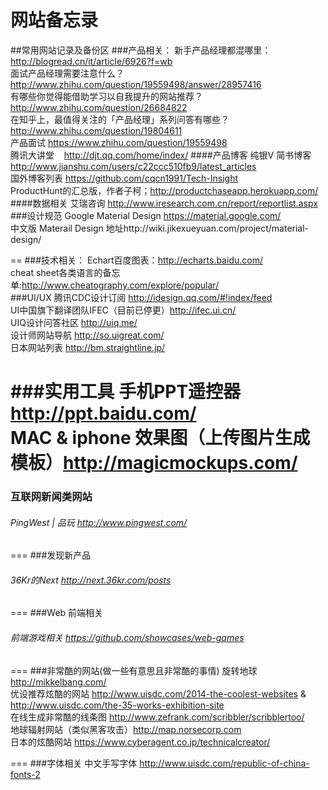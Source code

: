 网站备忘录
=======

##常用网站记录及备份区
###产品相关：
新手产品经理都混哪里：http://blogread.cn/it/article/6926?f=wb
<br>
面试产品经理需要注意什么？http://www.zhihu.com/question/19559498/answer/28957416
<br>
有哪些你觉得能借助学习以自我提升的网站推荐？http://www.zhihu.com/question/26684822
<br>
在知乎上，最值得关注的「产品经理」系列问答有哪些？http://www.zhihu.com/question/19804611
<br>
产品面试 https://www.zhihu.com/question/19559498
<br>
腾讯大讲堂 &nbsp;&nbsp;&nbsp;http://djt.qq.com/home/index/
####产品博客
纯银V 简书博客  http://www.jianshu.com/users/c22ccc510fb9/latest_articles <br>
国外博客列表 https://github.com/cqcn1991/Tech-Insight <br>
ProductHunt的汇总版，作者子柯；http://productchaseapp.herokuapp.com/
<br>
####数据相关
艾瑞咨询 http://www.iresearch.com.cn/report/reportlist.aspx
###设计规范
Google Material Design https://material.google.com/ <br>
中文版 Materail Design 地址http://wiki.jikexueyuan.com/project/material-design/<br>

==
###技术相关：
Echart百度图表：http://echarts.baidu.com/
<br>
cheat sheet各类语言的备忘单:http://www.cheatography.com/explore/popular/
<br>
###UI/UX
腾讯CDC设计订阅 http://idesign.qq.com/#!index/feed <br>
UI中国旗下翻译团队IFEC（目前已停更）http://ifec.ui.cn/  <br>
UIQ设计问答社区 http://uiq.me/ <br>
设计师网站导航 http://so.uigreat.com/ <br>
日本网站列表 http://bm.straightline.jp/ <br>

###实用工具
手机PPT遥控器 http://ppt.baidu.com/<br>
MAC & iphone 效果图（上传图片生成模板）http://magicmockups.com/
<br>
===
### 互联网新闻类网站
###### PingWest | 品玩 http://www.pingwest.com/ <br>
===
###发现新产品
###### 36Kr的Next http://next.36kr.com/posts <br>
===
###Web 前端相关
###### 前端游戏相关 https://github.com/showcases/web-games <br>
===
###非常酷的网站(做一些有意思且非常酷的事情) 
旋转地球 http://mikkelbang.com/ <br>
优设推荐炫酷的网站 http://www.uisdc.com/2014-the-coolest-websites  &  http://www.uisdc.com/the-35-works-exhibition-site<br>
在线生成非常酷的线条图 http://www.zefrank.com/scribbler/scribblertoo/ <br>
地球辐射网站（类似黑客攻击）http://map.norsecorp.com <br>
日本的炫酷网站 https://www.cyberagent.co.jp/technicalcreator/ <br>

===
###字体相关
中文手写字体 http://www.uisdc.com/republic-of-china-fonts-2
